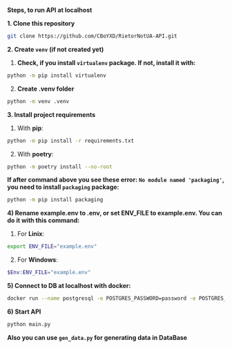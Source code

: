 **Steps, to run API at localhost**

**1. Clone this repository**

```bash
git clone https://github.com/CBoYXD/RietorNotUA-API.git
```

**2. Create ```venv``` (if not created yet)**

1) **Check, if you install ```virtualenv``` package. If not, install it with:**

```bash
python -m pip install virtualenv
```

2) **Create .venv folder**

```bash
python -m venv .venv
```


**3. Install project requirements**

1) With **pip**:

```bash
python -m pip install -r requirements.txt
```

2) With **poetry**:

```bash
python -m poetry install --no-root
```

**If after command above you see these error: ```No module named 'packaging'```, you need to install ```packaging``` package:**

```bash
python -m pip install packaging
```

**4) Rename example.env to .env, or set ENV_FILE to example.env. You can do it with this command:**

1) For **Linix**:
   
```bash
export ENV_FILE="example.env"
```

2) For **Windows**:

```powershell
$Env:ENV_FILE="example.env"
```

**5) Connect to DB at localhost with docker:**

```bash
docker run --name postgresql -e POSTGRES_PASSWORD=password -e POSTGRES_USER=user -e POSTGRES_DB=db_name -p 5432:5432 -d postgres:16.2-alpine
```

**6) Start API**

```bash
python main.py
```

**Also you can use ```gen_data.py``` for generating data in DataBase**
